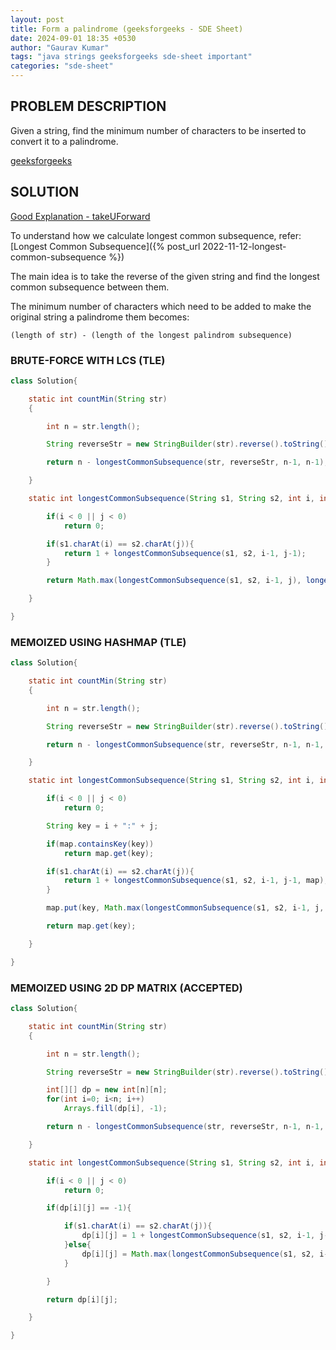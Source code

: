 ```yaml
---
layout: post
title: Form a palindrome (geeksforgeeks - SDE Sheet)
date: 2024-09-01 18:35 +0530
author: "Gaurav Kumar"
tags: "java strings geeksforgeeks sde-sheet important"
categories: "sde-sheet"
---
```


## PROBLEM DESCRIPTION

Given a string, find the minimum number of characters to be inserted to convert it to a palindrome.

[geeksforgeeks](https://www.geeksforgeeks.org/problems/form-a-palindrome1455/1?page=5)

## SOLUTION

[Good Explanation - takeUForward](https://www.youtube.com/watch?v=xPBLEj41rFU)

To understand how we calculate longest common subsequence, refer:  
[Longest Common Subsequence]({% post_url 2022-11-12-longest-common-subsequence %})

The main idea is to take the reverse of the given string and find the longest common subsequence between them.

The minimum number of characters which need to be added to make the original string a palindrome them becomes:

`(length of str) - (length of the longest palindrom subsequence)`

### BRUTE-FORCE WITH LCS (TLE)

```java
class Solution{

    static int countMin(String str)
    {

        int n = str.length();

        String reverseStr = new StringBuilder(str).reverse().toString();

        return n - longestCommonSubsequence(str, reverseStr, n-1, n-1);

    }

    static int longestCommonSubsequence(String s1, String s2, int i, int j){

        if(i < 0 || j < 0)
            return 0;

        if(s1.charAt(i) == s2.charAt(j)){
            return 1 + longestCommonSubsequence(s1, s2, i-1, j-1);
        }

        return Math.max(longestCommonSubsequence(s1, s2, i-1, j), longestCommonSubsequence(s1, s2, i, j-1));

    }

}
```

### MEMOIZED USING HASHMAP (TLE)

```java
class Solution{

    static int countMin(String str)
    {

        int n = str.length();

        String reverseStr = new StringBuilder(str).reverse().toString();

        return n - longestCommonSubsequence(str, reverseStr, n-1, n-1, new HashMap<>());

    }

    static int longestCommonSubsequence(String s1, String s2, int i, int j, Map<String, Integer> map){

        if(i < 0 || j < 0)
            return 0;

        String key = i + ":" + j;

        if(map.containsKey(key))
            return map.get(key);

        if(s1.charAt(i) == s2.charAt(j)){
            return 1 + longestCommonSubsequence(s1, s2, i-1, j-1, map);
        }

        map.put(key, Math.max(longestCommonSubsequence(s1, s2, i-1, j, map), longestCommonSubsequence(s1, s2, i, j-1, map)));

        return map.get(key);

    }

}
```

### MEMOIZED USING 2D DP MATRIX (ACCEPTED)

```java
class Solution{

    static int countMin(String str)
    {

        int n = str.length();

        String reverseStr = new StringBuilder(str).reverse().toString();

        int[][] dp = new int[n][n];
        for(int i=0; i<n; i++)
            Arrays.fill(dp[i], -1);

        return n - longestCommonSubsequence(str, reverseStr, n-1, n-1, dp);

    }

    static int longestCommonSubsequence(String s1, String s2, int i, int j, int[][] dp){

        if(i < 0 || j < 0)
            return 0;

        if(dp[i][j] == -1){

            if(s1.charAt(i) == s2.charAt(j)){
                dp[i][j] = 1 + longestCommonSubsequence(s1, s2, i-1, j-1, dp);
            }else{
                dp[i][j] = Math.max(longestCommonSubsequence(s1, s2, i-1, j, dp), longestCommonSubsequence(s1, s2, i, j-1, dp));
            }

        }

        return dp[i][j];

    }

}
```

